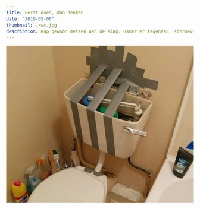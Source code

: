 ```yaml
---
title: Eerst doen, dan denken
date: "2019-05-06"
thumbnail: ./wc.jpg
description: Hup gewoon meteen aan de slag. Hamer er tegenaan, schroevendraaier eronder en gaan!
---
```


![It's all blue](./wc.jpg)
